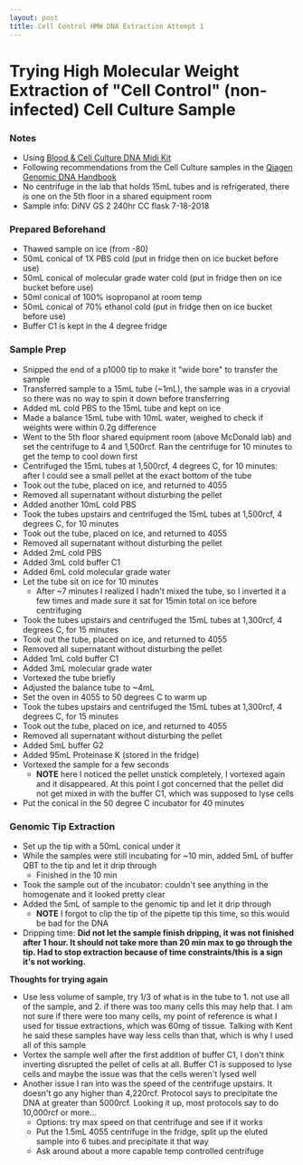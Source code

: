 ```yaml
---
layout: post
title: Cell Control HMW DNA Extraction Attempt 1
---
```


# Trying High Molecular Weight Extraction of "Cell Control" (non-infected) Cell Culture Sample

### Notes
- Using [Blood & Cell Culture DNA Midi Kit](https://www.qiagen.com/sg/shop/pcr/blood-and-cell-culture-dna-midi-kit/)
- Following recommendations from the Cell Culture samples in the [Qiagen Genomic DNA Handbook](https://drive.google.com/file/d/1250IIxuq1mIid2FHv9263cILgDrpbovw/view?usp=sharing)
- No centrifuge in the lab that holds 15mL tubes and is refrigerated, there is one on the 5th floor in a shared equipment room
- Sample info: DiNV GS 2 240hr CC flask 7-18-2018

### Prepared Beforehand
- Thawed sample on ice (from -80)
- 50mL conical of 1X PBS cold (put in fridge then on ice bucket before use)
- 50mL conical of molecular grade water cold (put in fridge then on ice bucket before use)
- 50ml conical of 100% isopropanol at room temp
- 50mL conical of 70% ethanol cold (put in fridge then on ice bucket before use)
- Buffer C1 is kept in the 4 degree fridge

### Sample Prep
- Snipped the end of a p1000 tip to make it "wide bore" to transfer the sample
- Transferred sample to a 15mL tube (~1mL), the sample was in a cryovial so there was no way to spin it down before transferring
- Added mL cold PBS to the 15mL tube and kept on ice
- Made a balance 15mL tube with 10mL water, weighed to check if weights were within 0.2g difference
- Went to the 5th floor shared equipment room (above McDonald lab) and set the centrifuge to 4 and 1,500rcf. Ran the centrifuge for 10 minutes to get the temp to cool down first
- Centrifuged the 15mL tubes at 1,500rcf, 4 degrees C, for 10 minutes: after I could see a small pellet at the exact bottom of the tube
- Took out the tube, placed on ice, and returned to 4055
- Removed all supernatant without disturbing the pellet
- Added another 10mL cold PBS
- Took the tubes upstairs and centrifuged the 15mL tubes at 1,500rcf, 4 degrees C, for 10 minutes
- Took out the tube, placed on ice, and returned to 4055
- Removed all supernatant without disturbing the pellet
- Added 2mL cold PBS
- Added 3mL cold buffer C1
- Added 6mL cold molecular grade water
- Let the tube sit on ice for 10 minutes
  - After ~7 minutes I realized I hadn't mixed the tube, so I inverted it a few times and made sure it sat for 15min total on ice before centrifuging
- Took the tubes upstairs and centrifuged the 15mL tubes at 1,300rcf, 4 degrees C, for 15 minutes
- Took out the tube, placed on ice, and returned to 4055
- Removed all supernatant without disturbing the pellet
- Added 1mL cold buffer C1
- Added 3mL molecular grade water
- Vortexed the tube briefly
- Adjusted the balance tube to ~4mL
- Set the oven in 4055 to 50 degrees C to warm up
- Took the tubes upstairs and centrifuged the 15mL tubes at 1,300rcf, 4 degrees C, for 15 minutes
- Took out the tube, placed on ice, and returned to 4055
- Removed all supernatant without disturbing the pellet
- Added 5mL buffer G2
- Added 95mL Proteinase K (stored in the fridge)
- Vortexed the sample for a few seconds
  - **NOTE** here I noticed the pellet unstick completely, I vortexed again and it disappeared. At this point I got concerned that the pellet did not get mixed in with the buffer C1, which was supposed to lyse cells
- Put the conical in the 50 degree C incubator for 40 minutes

### Genomic Tip Extraction
- Set up the tip with a 50mL conical under it
- While the samples were still incubating for ~10 min, added 5mL of buffer QBT to the tip and let it drip through
  - Finished in the 10 min
- Took the sample out of the incubator: couldn't see anything in the homogenate and it looked pretty clear
- Added the 5mL of sample to the genomic tip and let it drip through
  - **NOTE** I forgot to clip the tip of the pipette tip this time, so this would be bad for the DNA
- Dripping time: **Did not let the sample finish dripping, it was not finished after 1 hour. It should not take more than 20 min max to go through the tip. Had to stop extraction because of time constraints/this is a sign it's not working.**

**Thoughts for trying again**
- Use less volume of sample, try 1/3 of what is in the tube to 1. not use all of the sample, and 2. if there was too many cells this may help that. I am not sure if there were too many cells, my point of reference is what I used for tissue extractions, which was 60mg of tissue. Talking with Kent he said these samples have way less cells than that, which is why I used all of this sample
- Vortex the sample well after the first addition of buffer C1, I don't think inverting disrupted the pellet of cells at all. Buffer C1 is supposed to lyse cells and maybe the issue was that the cells weren't lysed well
- Another issue I ran into was the speed of the centrifuge upstairs. It doesn't go any higher than 4,220rcf. Protocol says to precipitate the DNA at greater than 5000rcf. Looking it up, most protocols say to do 10,000rcf or more...
  - Options: try max speed on that centrifuge and see if it works
  - Put the 1.5mL 4055 centrifuge in the fridge, split up the eluted sample into 6 tubes and precipitate it that way
  - Ask around about a more capable temp controlled centrifuge 
